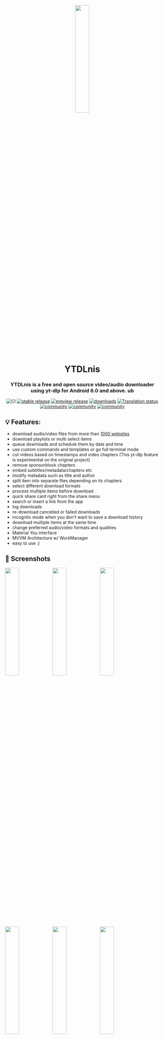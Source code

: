 <h1 align="center">
	<img src="fastlane/metadata/android/en-US/images/icon.png" width="30%" /> <br>
	YTDLnis
</h1>

<h3 align="center">
	YTDLnis is a free and open source video/audio downloader using yt-dlp for Android 6.0 and above. ub
</h3>

<div align="center">

![CI](https://github.com/deniscerri/ytdlnis/actions/workflows/android.yml/badge.svg?branch=main&event=pull) 
[![stable release](https://img.shields.io/github/release/deniscerri/ytdlnis.svg?maxAge=3600&label=download)](https://github.com/deniscerri/ytdlnis/releases/latest) 
[![preview release](https://img.shields.io/github/release/deniscerri/ytdlnis.svg?maxAge=3600&include_prereleases&label=preview)](https://github.com/deniscerri/ytdlnis/releases) 
[![downloads](https://img.shields.io/github/downloads/deniscerri/ytdlnis/total?style=flat-square)](https://github.com/deniscerri/ytdlnis/releases) 
[![Translation status](https://hosted.weblate.org/widgets/ytdlnis/-/svg-badge.svg)](https://hosted.weblate.org/engage/ytdlnis/?utm_source=widget) 
[![community](https://img.shields.io/badge/Discord-YTDLnis-blueviolet?style=flat-square&logo=discord)](https://discord.gg/WW3KYWxAPm) 
[![community](https://img.shields.io/badge/Telegram-YTDLnis-blue?style=flat-square&logo=telegram)](https://t.me/ytdlnis)
[![community](https://img.shields.io/badge/Telegram-Updates-red?style=flat-square&logo=telegram)](https://t.me/ytdlnisupdates)




</div>

## 💡 Features:

- download audio/video files from more than <a href="https://github.com/yt-dlp/yt-dlp/blob/master/supportedsites.md">1000 websites</a>
- download playlists or multi select items
- queue downloads and schedule them by date and time
- use custom commands and templates or go full terminal mode
- cut videos based on timestamps and video chapters (This yt-dlp feature is experimental on the original project)
- remove sponsorblock chapters
- embed subtitles/metadata/chapters etc
- modify metadata such as title and author
- split item into separate files depending on its chapters
- select different download formats
- process multiple items before download
- quick share card right from the share menu 
- search or insert a link from the app
- log downloads
- re-download cancelled or failed downloads
- incognito mode when you don't want to save a download history
- download multiple items at the same time
- change preferred audio/video formats and qualities
- Material You interface
- MVVM Architecture w/ WorkManager
- easy to use :)

## 📲 Screenshots

<div>
<img src="fastlane/metadata/android/en-US/images/phoneScreenshots/01.png" width="30%" />
<img src="fastlane/metadata/android/en-US/images/phoneScreenshots/02.png" width="30%" />
<img src="fastlane/metadata/android/en-US/images/phoneScreenshots/03.png" width="30%" />
<img src="fastlane/metadata/android/en-US/images/phoneScreenshots/04.png" width="30%" />
<img src="fastlane/metadata/android/en-US/images/phoneScreenshots/05.png" width="30%" />
<img src="fastlane/metadata/android/en-US/images/phoneScreenshots/06.png" width="30%" />
<img src="fastlane/metadata/android/en-US/images/phoneScreenshots/07.png" width="30%" />
<img src="fastlane/metadata/android/en-US/images/phoneScreenshots/08.png" width="30%" />
<img src="fastlane/metadata/android/en-US/images/phoneScreenshots/09.png" width="30%" />
<img src="fastlane/metadata/android/en-US/images/phoneScreenshots/10.png" width="30%" />
<img src="fastlane/metadata/android/en-US/images/phoneScreenshots/11.png" width="30%" />
<img src="fastlane/metadata/android/en-US/images/phoneScreenshots/12.png" width="30%" />
<img src="fastlane/metadata/android/en-US/images/phoneScreenshots/13.png" width="90%" />
</div>

## 💬 Contact

Join our [Telegram Channel](https://t.me/ytdlnis) or [Discord](https://discord.gg/WW3KYWxAPm) for discussion, announcements, and releases!

## 🔑 Connect with YouTube ReVanced

The App's package name is com.deniscerri.ytdl

## 📝 Help Translate on Weblate
<a href="https://hosted.weblate.org/engage/ytdlnis/">
<img src="https://hosted.weblate.org/widgets/ytdlnis/-/strings/open-graph.png" alt="Translation status" />
</a>


<a href="https://hosted.weblate.org/engage/ytdlnis/">
<img src="https://hosted.weblate.org/widgets/ytdlnis/-/multi-auto.svg" alt="Translation status" />
</a>

## 😇 Contributing

If you would like to contribute. Please read the [Contributing](CONTRIBUTING.MD) section.

## 📄 License

[GNU GPL v3.0](https://github.com/deniscerri/ytdlnis/blob/main/LICENSE)

⚠️  Warning <br>

Except for the source code licensed under the GPLv3 license, all other parties are prohibited from using the 'YTDLnis' name as a downloader app, and the same is true for its derivatives. Derivatives include but are not limited to forks and unofficial builds.

## 🙏 Thanks

- [yt-dlp](https://github.com/yt-dlp/yt-dlp) and its contributors for making this tool possible. Without it this app wouldn't exist.
- [youtubedl-android](https://github.com/yausername/youtubedl-android) for porting yt-dlp to android
- [dvd](https://github.com/yausername/dvd) for showing how to implement youtubedl-android
- [seal](https://github.com/JunkFood02/Seal) for certain design elements and features i wanted to use aswell in this app
- [decipher3114](https://github.com/decipher3114) for the app icon

and alot of other internet forum strangers.

